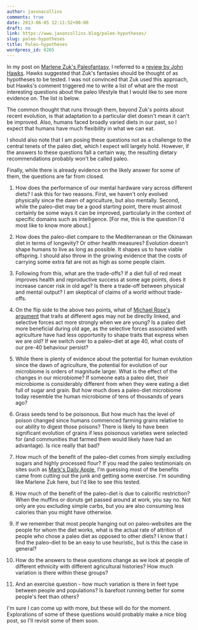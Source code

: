 ```yaml
---
author: jasonacollins
comments: true
date: 2013-06-05 12:11:52+00:00
draft: no
link: https://www.jasoncollins.blog/paleo-hypotheses/
slug: paleo-hypotheses
title: Paleo-hypotheses
wordpress_id: 6265
---
```


In my post on [Marlene Zuk's Paleofantasy](https://www.jasoncollins.blog/zuks-paleofantasy/), I referred to a [review by John Hawks](https://doi.org/10.1038/495172a). Hawks suggested that Zuk's fantasies should be thought of as hypotheses to be tested. I was not convinced that Zuk used this approach, but Hawks's comment triggered me to write a list of what are the most interesting questions about the paleo lifestyle that I would like to see more evidence on. The list is below.

The common thought that runs through them, beyond Zuk's points about recent evolution, is that adaptation to a particular diet doesn't mean it can't be improved. Also, humans faced broadly varied diets in our past, so I expect that humans have much flexibility in what we can eat.

I should also note that I am posing these questions not as a challenge to the central tenets of the paleo diet, which I expect will largely hold. However, if the answers to these questions fall a certain way, the resulting dietary recommendations probably won't be called paleo.

Finally, while there is already evidence on the likely answer for some of them, the questions are far from closed.



	
  1. How does the performance of our mental hardware vary across different diets? I ask this for two reasons. First, we haven't only evolved physically since the dawn of agriculture, but also mentally. Second, while the paleo-diet may be a good starting point, there must almost certainly be some ways it can be improved, particularly in the context of specific domains such as intelligence. [For me, this is the question I'd most like to know more about.]

	
  2. How does the paleo-diet compare to the Mediterranean or the Okinawan diet in terms of longevity? Or other health measures? Evolution doesn't shape humans to live as long as possible. It shapes us to have viable offspring. I should also throw in the growing evidence that the costs of carrying some extra fat are not as high as some people claim.

	
  3. Following from this, what are the trade-offs? If a diet full of red meat improves health and reproductive success at some age points, does it increase cancer risk in old age? Is there a trade-off between physical and mental output? I am skeptical of claims of a world without trade-offs.

	
  4. On the flip side to the above two points, what of [Michael Rose's argument](http://55theses.org/) that traits at different ages may not be directly linked, and selective forces act more strongly when we are young? Is a paleo diet more beneficial during old age, as the selective forces associated with agriculture have had less opportunity to shape traits that express when we are old? If we switch over to a paleo-diet at age 40, what costs of our pre-40 behaviour persist?

	
  5. While there is plenty of evidence about the potential for human evolution since the dawn of agriculture, the potential for evolution of our microbiome is orders of magnitude larger. What is the effect of the changes in our microbiome? If someone eats a paleo diet, their microbiome is considerably different from when they were eating a diet full of sugar and grain. But how much does a paleo-diet microbiome today resemble the human microbiome of tens of thousands of years ago?

	
  6. Grass seeds tend to be poisonous. But how much has the level of poison changed since humans commenced farming grains relative to our ability to digest those poisons? There is likely to have been significant evolution of grains if less poisonous varieties were selected for (and communities that farmed them would likely have had an advantage). Is rice really that bad?

	
  7. How much of the benefit of the paleo-diet comes from simply excluding sugars and highly processed flour? If you read the paleo testimonials on sites such as [Mark's Daily Apple](http://www.marksdailyapple.com/), I'm guessing most of the benefits came from cutting out the junk and getting some exercise. I'm sounding like Marlene Zuk here, but I'd like to see this tested.

	
  8. How much of the benefit of the paleo-diet is due to calorific restriction? When the muffins or donuts get passed around at work, you say no. Not only are you excluding simple carbs, but you are also consuming less calories than you might have otherwise.

	
  9. If we remember that most people hanging out on paleo-websites are the people for whom the diet works, what is the actual rate of attrition of people who chose a paleo diet as opposed to other diets? I know that I find the paleo-diet to be an easy to use heuristic, but is this the case in general?

	
  10. How do the answers to these questions change as we look at people of different ethnicity with different agricultural histories? How much variation is there within these groups?

	
  11. And an exercise question - how much variation is there in feet type between people and populations? Is barefoot running better for some people's feet than others?


I'm sure I can come up with more, but these will do for the moment. Explorations of some of these questions would probably make a nice blog post, so I'll revisit some of them soon.

